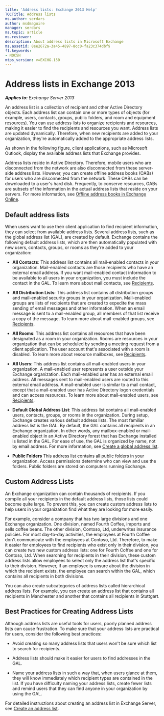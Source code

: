 ```yaml
---
title: 'Address lists: Exchange 2013 Help'
TOCTitle: Address lists
ms.author: serdars
author: msdmaguire
manager: serdars
ms.topic: article
ms.reviewer:
description: About address lists in Microsoft Exchange
ms.assetid: 8ee2672a-3a45-4897-8cc0-fa23c374dbf9
f1.keywords:
- NOCSH
mtps_version: v=EXCHG.150
---
```


# Address lists in Exchange 2013

_**Applies to:** Exchange Server 2013_

An address list is a collection of recipient and other Active Directory objects. Each address list can contain one or more types of objects (for example, users, contacts, groups, public folders, and room and equipment resources). You can use address lists to organize recipients and resources, making it easier to find the recipients and resources you want. Address lists are updated dynamically. Therefore, when new recipients are added to your organization, they're automatically added to the appropriate address lists.

As shown in the following figure, client applications, such as Microsoft Outlook, display the available address lists that Exchange provides.

Address lists reside in Active Directory. Therefore, mobile users who are disconnected from the network are also disconnected from these server-side address lists. However, you can create offline address books (OABs) for users who are disconnected from the network. These OABs can be downloaded to a user's hard disk. Frequently, to conserve resources, OABs are subsets of the information in the actual address lists that reside on your servers. For more information, see [Offline address books in Exchange Online](../ExchangeOnline/address-books/offline-address-books/offline-address-books.md).

## Default address lists

When users want to use their client application to find recipient information, they can select from available address lists. Several address lists, such as the global address list (GAL), are created by default. Exchange contains the following default address lists, which are then automatically populated with new users, contacts, groups, or rooms as they're added to your organization:

- **All Contacts**: This address list contains all mail-enabled contacts in your organization. Mail-enabled contacts are those recipients who have an external email address. If you want mail-enabled contact information to be available to all users in your organization, you must include the contact in the GAL. To learn more about mail contacts, see [Recipients](recipients-exchange-2013-help.md).

- **All Distribution Lists**: This address list contains all distribution groups and mail-enabled security groups in your organization. Mail-enabled groups are lists of recipients that are created to expedite the mass sending of email messages and other information. When an email message is sent to a mail-enabled group, all members of that list receive a copy of the message. To learn more about mail-enabled groups, see [Recipients](recipients-exchange-2013-help.md).

- **All Rooms**: This address list contains all resources that have been designated as a room in your organization. Rooms are resources in your organization that can be scheduled by sending a meeting request from a client application. The user account that's associated with a room is disabled. To learn more about resource mailboxes, see [Recipients](recipients-exchange-2013-help.md).

- **All Users**: This address list contains all mail-enabled users in your organization. A mail-enabled user represents a user outside your Exchange organization. Each mail-enabled user has an external email address. All messages sent to mail-enabled users are routed to this external email address. A mail-enabled user is similar to a mail contact, except that a mail-enabled user has Active Directory logon credentials and can access resources. To learn more about mail-enabled users, see [Recipients](recipients-exchange-2013-help.md).

- **Default Global Address List**: This address list contains all mail-enabled users, contacts, groups, or rooms in the organization. During setup, Exchange creates various default address lists. The most familiar address list is the GAL. By default, the GAL contains all recipients in an Exchange organization. In other words, any mailbox-enabled or mail-enabled object in an Active Directory forest that has Exchange installed is listed in the GAL. For ease of use, the GAL is organized by name, not by email address. For more information, see [Create a global address list](create-global-address-list-exchange-2013-help.md).

- **Public Folders** This address list contains all public folders in your organization. Access permissions determine who can view and use the folders. Public folders are stored on computers running Exchange.

## Custom Address Lists

An Exchange organization can contain thousands of recipients. If you compile all your recipients in the default address lists, those lists could become quite large. To prevent this, you can create custom address lists to help users in your organization find what they are looking for more easily.

For example, consider a company that has two large divisions and one Exchange organization. One division, named Fourth Coffee, imports and sells coffee beans. The other division, Contoso, Ltd, underwrites insurance policies. For most day-to-day activities, the employees at Fourth Coffee don't communicate with the employees at Contoso, Ltd. Therefore, to make it easier for employees to find recipients who exist only in their division, you can create two new custom address lists: one for Fourth Coffee and one for Contoso, Ltd. When searching for recipients in their division, these custom address lists allow employees to select only the address list that's specific to their division. However, if an employee is unsure about the division in which the recipient exists, the employee can search within the GAL, which contains all recipients in both divisions.

You can also create subcategories of address lists called hierarchical address lists. For example, you can create an address list that contains all recipients in Manchester and another that contains all recipients in Stuttgart.

## Best Practices for Creating Address Lists

Although address lists are useful tools for users, poorly planned address lists can cause frustration. To make sure that your address lists are practical for users, consider the following best practices:

- Avoid creating so many address lists that users won't be sure which list to search for recipients.

- Address lists should make it easier for users to find addresses in the GAL.

- Name your address lists in such a way that, when users glance at them, they will know immediately which recipient types are contained in the list. If you have difficulty naming your address lists, create fewer lists and remind users that they can find anyone in your organization by using the GAL.

For detailed instructions about creating an address list in Exchange Server, see [Create an address list](create-an-address-list-exchange-2013-help.md).
